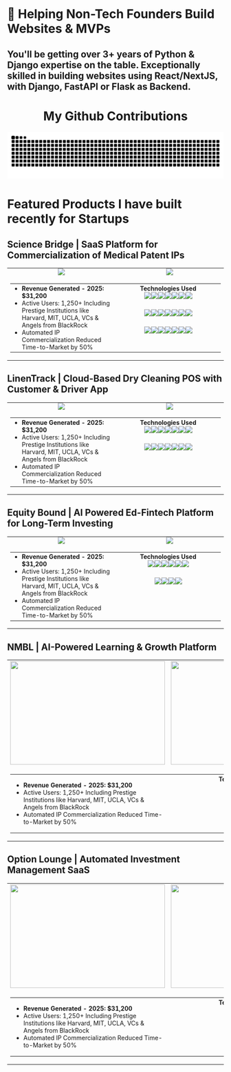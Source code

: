 # 🚀 Helping Non-Tech Founders Build Websites & MVPs
## You'll be getting over 3+ years of Python & Django expertise on the table. Exceptionally skilled in building websites using React/NextJS, with Django, FastAPI or Flask as Backend.

<div align="center">
<h1>My Github Contributions</h1>
  <picture>
    <source media="(prefers-color-scheme: dark)" srcset="https://github.com/TalhaBruh/Github-ReadME/blob/output/github-contribution-grid-snake-dark.svg" />
    <source media="(prefers-color-scheme: light)" srcset="https://github.com/TalhaBruh/Github-ReadME/blob/output/github-contribution-grid-snake.svg" />
    <img alt="github-snake" src="https://github.com/TalhaBruh/Github-ReadME/blob/output/github-contribution-grid-snake.svg" />
  </picture></br>
</div>

# Featured Products I have built recently for Startups
## Science Bridge | SaaS Platform for Commercialization of Medical Patent IPs

<table width="100%" cellspacing="0" cellpadding="0" style="border-collapse: collapse;">
<tr>
  <td align="center" width="50%" style="padding: 0;">
    <img src="https://github.com/user-attachments/assets/bf6ad4e3-3954-4bd2-bb47-6cc4f064eda8" width="100%" style="max-width: 360px; height: auto;">
  </td>
  <td align="center" width="50%" style="padding: 0;">
    <img src="https://github.com/user-attachments/assets/f2f3b81b-7db3-4e29-8e84-26fcb651d943" width="100%" style="max-width: 360px; height: auto;">
  </td>
</tr>
<tr>
  <td colspan="2">
    <table width="100%" cellspacing="0" cellpadding="8" style="border-collapse: collapse;">
      <tr>
        <td width="50%" align="left" valign="top">
          <ul style="margin: 0; padding-left: 20px;">
            <li><strong>Revenue Generated - 2025: $31,200</strong></li>
            <li>Active Users: 1,250+ Including Prestige Institutions like Harvard, MIT, UCLA, VCs & Angels from BlackRock</li>
            <li>Automated IP Commercialization Reduced Time-to-Market by 50%</li>
          </ul>
        </td>
        <td width="50%" align="center" valign="top">
          <strong>Technologies Used</strong><br>
          <div style="display:flex; flex-wrap:wrap; justify-content:center; gap:0; max-width:100%;">
            <img src="https://skillicons.dev/icons?i=react" height="40" style="margin:0;">
            <img src="https://skillicons.dev/icons?i=nextjs" height="40" style="margin:0;">
            <img src="https://skillicons.dev/icons?i=typescript" height="40" style="margin:0;">
            <img src="https://skillicons.dev/icons?i=tailwind" height="40" style="margin:0;">
            <img src="https://skillicons.dev/icons?i=mongodb" height="40" style="margin:0;">
            <img src="https://skillicons.dev/icons?i=express" height="40" style="margin:0;">
            <img src="https://skillicons.dev/icons?i=graphql" height="40" style="margin:0;">
          </div>
          <div style="display:flex; flex-wrap:wrap; justify-content:center; gap:0; max-width:100%;">
            <img src="https://skillicons.dev/icons?i=redis" height="40" style="margin:0;">
            <img src="https://skillicons.dev/icons?i=aws" height="40" style="margin:0;">
            <img src="https://skillicons.dev/icons?i=docker" height="40" style="margin:0;">
            <img src="https://skillicons.dev/icons?i=kubernetes" height="40" style="margin:0;">
            <img src="https://skillicons.dev/icons?i=nginx" height="40" style="margin:0;">
            <img src="https://skillicons.dev/icons?i=vercel" height="40" style="margin:0;">
            <img src="https://skillicons.dev/icons?i=cloudflare" height="40" style="margin:0;">
          </div>
          <div style="display:flex; flex-wrap:wrap; justify-content:center; gap:0; max-width:100%;">
            <img src="https://skillicons.dev/icons?i=python" height="40" style="margin:0;">
            <img src="https://skillicons.dev/icons?i=fastapi" height="40" style="margin:0;">
            <img src="https://skillicons.dev/icons?i=selenium" height="40" style="margin:0;">
            <img src="https://skillicons.dev/icons?i=git" height="40" style="margin:0;">
            <img src="https://skillicons.dev/icons?i=githubactions" height="40" style="margin:0;">
            <img src="https://skillicons.dev/icons?i=postman" height="40" style="margin:0;">
            <img src="https://skillicons.dev/icons?i=figma" height="40" style="margin:0;">
          </div>
        </td>
      </tr>
    </table>
  </td>
</tr>
</table>

## LinenTrack | Cloud-Based Dry Cleaning POS with Customer & Driver App

<table width="100%" cellspacing="0" cellpadding="0" style="border-collapse: collapse;">
<tr>
  <td align="center" width="50%" style="padding: 0;">
    <img src="https://github.com/user-attachments/assets/1e0d6ae8-1152-4ecc-b540-4fe6acd4c6da" width="100%" style="max-width: 360px; height: auto;">
  </td>
  <td align="center" width="50%" style="padding: 0;">
    <img src="https://github.com/user-attachments/assets/e3404837-1f69-4085-a962-83219a4999cf" width="100%" style="max-width: 360px; height: auto;">
  </td>
</tr>
<tr>
  <td colspan="2">
    <table width="100%" cellspacing="0" cellpadding="8" style="border-collapse: collapse;">
      <tr>
        <td width="50%" align="left" valign="top">
          <ul style="margin: 0; padding-left: 20px;">
            <li><strong>Revenue Generated - 2025: $31,200</strong></li>
            <li>Active Users: 1,250+ Including Prestige Institutions like Harvard, MIT, UCLA, VCs & Angels from BlackRock</li>
            <li>Automated IP Commercialization Reduced Time-to-Market by 50%</li>
          </ul>
        </td>
        <td width="50%" align="center" valign="top">
          <strong>Technologies Used</strong><br>
          <div style="display:flex; flex-wrap:wrap; justify-content:center; gap:0; max-width:100%;">
            <img src="https://skillicons.dev/icons?i=react" height="40" style="margin:0;"><img src="https://skillicons.dev/icons?i=nextjs" height="40" style="margin:0;"><img src="https://skillicons.dev/icons?i=tailwind" height="40" style="margin:0;"><img src="https://skillicons.dev/icons?i=typescript" height="40" style="margin:0;"><img src="https://skillicons.dev/icons?i=firebase" height="40" style="margin:0;"><img src="https://skillicons.dev/icons?i=vercel" height="40" style="margin:0;"><img src="https://skillicons.dev/icons?i=docker" height="40" style="margin:0;">
          </div>
          <div style="display:flex; flex-wrap:wrap; justify-content:center; gap:0; max-width:100%;">
            <img src="https://skillicons.dev/icons?i=kubernetes" height="40" style="margin:0;"><img src="https://skillicons.dev/icons?i=cloudflare" height="40" style="margin:0;"><img src="https://skillicons.dev/icons?i=googlecloud" height="40" style="margin:0;"><img src="https://skillicons.dev/icons?i=nodejs" height="40" style="margin:0;"><img src="https://skillicons.dev/icons?i=express" height="40" style="margin:0;"><img src="https://skillicons.dev/icons?i=git" height="40" style="margin:0;"><img src="https://skillicons.dev/icons?i=github" height="40" style="margin:0;">
          </div>
        </td>
      </tr>
    </table>
  </td>
</tr>
</table>

## Equity Bound | AI Powered Ed-Fintech Platform for Long-Term Investing

<table width="100%" cellspacing="0" cellpadding="0" style="border-collapse: collapse;">
<tr>
  <td align="center" width="50%" style="padding: 0;">
    <img src="https://github.com/user-attachments/assets/8be1c5fd-2ad0-4678-b367-cc8116a7557e" width="100%" style="max-width: 360px; height: auto;">
  </td>
  <td align="center" width="50%" style="padding: 0;">
    <img src="https://github.com/user-attachments/assets/efb35a74-5a2d-4f38-884a-52023e268126" width="100%" style="max-width: 360px; height: auto;">
  </td>
</tr>
<tr>
  <td colspan="2">
    <table width="100%" cellspacing="0" cellpadding="8" style="border-collapse: collapse;">
      <tr>
        <td width="50%" align="left" valign="top">
          <ul style="margin: 0; padding-left: 20px;">
            <li><strong>Revenue Generated - 2025: $31,200</strong></li>
            <li>Active Users: 1,250+ Including Prestige Institutions like Harvard, MIT, UCLA, VCs & Angels from BlackRock</li>
            <li>Automated IP Commercialization Reduced Time-to-Market by 50%</li>
          </ul>
        </td>
        <td width="50%" align="center" valign="top">
          <strong>Technologies Used</strong><br>
          <div style="display:flex; flex-wrap:wrap; justify-content:center; gap:0; max-width:100%;">
            <img src="https://skillicons.dev/icons?i=nextjs" height="40" style="margin:0;">
            <img src="https://skillicons.dev/icons?i=redux" height="40" style="margin:0;">
            <img src="https://skillicons.dev/icons?i=mongodb" height="40" style="margin:0;">
            <img src="https://skillicons.dev/icons?i=django" height="40" style="margin:0;">
            <img src="https://skillicons.dev/icons?i=fastapi" height="40" style="margin:0;">
            <img src="https://skillicons.dev/icons?i=nginx" height="40" style="margin:0;">
          </div>
          <div style="display:flex; flex-wrap:wrap; justify-content:center; gap:0; max-width:100%;">
            <img src="https://skillicons.dev/icons?i=python" height="40" style="margin:0;">
            <img src="https://skillicons.dev/icons?i=aws" height="40" style="margin:0;">
            <img src="https://skillicons.dev/icons?i=vercel" height="40" style="margin:0;">
            <img src="https://skillicons.dev/icons?i=figma" height="40" style="margin:0;">
          </div>
        </td>
      </tr>
    </table>
  </td>
</tr>
</table>

## NMBL | AI-Powered Learning & Growth Platform

<table>
<tr>
  <td align="center">
    <img src="https://github.com/user-attachments/assets/b88bfd50-6d83-450d-ad14-b1631adcf040" width="360" height="240">
  </td>
  <td align="center">
    <img src="https://github.com/user-attachments/assets/3fd6e8fa-ec6d-41b6-ac4e-c08173269e86" width="360" height="240">
  </td>
</tr>
<tr>
  <td colspan="2">
    <table width="100%">
      <tr>
        <td width="50%" align="left" valign="top">
          <ul>
            <li><strong>Revenue Generated - 2025: $31,200</strong></li>
            <li>Active Users: 1,250+ Including Prestige Institutions like Harvard, MIT, UCLA, VCs & Angels from BlackRock</li>
            <li>Automated IP Commercialization Reduced Time-to-Market by 50%</li>
          </ul>
        </td>
        <td width="50%" align="center" valign="top">
          <strong>Technologies Used</strong>
          <br>
          <img src="https://skillicons.dev/icons?i=react" height="40">
          <img src="https://skillicons.dev/icons?i=nextjs" height="40">
          <img src="https://skillicons.dev/icons?i=tailwind" height="40">
        </td>
      </tr>
    </table>
  </td>
</tr>
</table>

## Option Lounge | Automated Investment Management SaaS

<table>
<tr>
  <td align="center">
    <img src="https://github.com/user-attachments/assets/a37839ea-0913-4fed-9ca5-a32df7bf5ada" width="360" height="240">
  </td>
  <td align="center">
    <img src="https://github.com/user-attachments/assets/8a18f0e8-e0f8-42a4-9543-a9db6a9af61c" width="360" height="240">
  </td>
</tr>
<tr>
  <td colspan="2">
    <table width="100%">
      <tr>
        <td width="50%" align="left" valign="top">
          <ul>
            <li><strong>Revenue Generated - 2025: $31,200</strong></li>
            <li>Active Users: 1,250+ Including Prestige Institutions like Harvard, MIT, UCLA, VCs & Angels from BlackRock</li>
            <li>Automated IP Commercialization Reduced Time-to-Market by 50%</li>
          </ul>
        </td>
        <td width="50%" align="center" valign="top">
          <strong>Technologies Used</strong>
          <br>
          <img src="https://skillicons.dev/icons?i=react" height="40">
          <img src="https://skillicons.dev/icons?i=nextjs" height="40">
          <img src="https://skillicons.dev/icons?i=tailwind" height="40">
        </td>
      </tr>
    </table>
  </td>
</tr>
</table>
